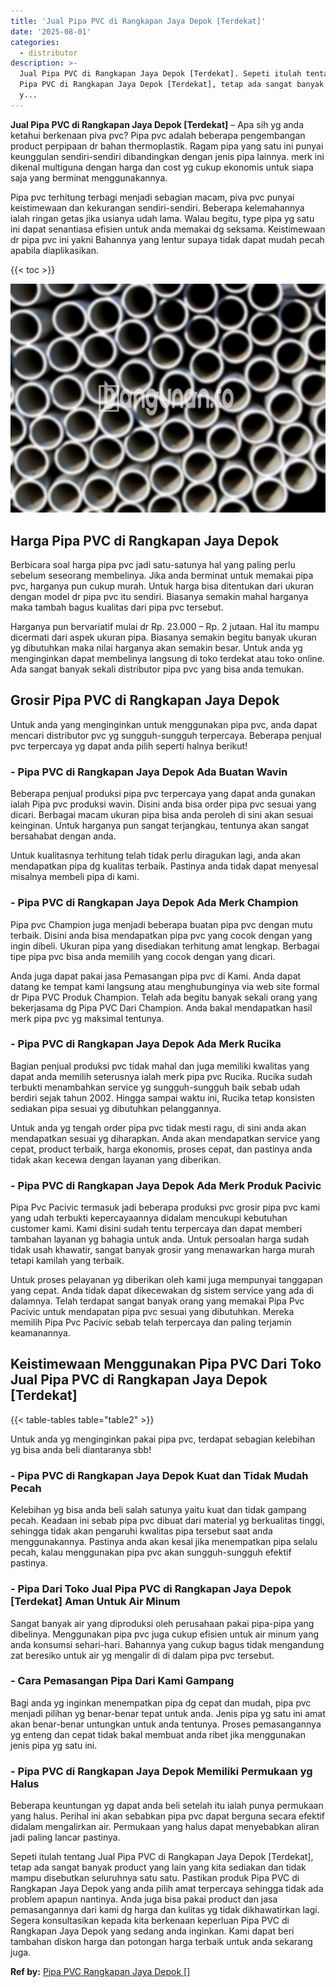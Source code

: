 ```yaml
---
title: 'Jual Pipa PVC di Rangkapan Jaya Depok [Terdekat]'
date: '2025-08-01'
categories:
  - distributor
description: >-
  Jual Pipa PVC di Rangkapan Jaya Depok [Terdekat]. Sepeti itulah tentang Jual
  Pipa PVC di Rangkapan Jaya Depok [Terdekat], tetap ada sangat banyak product
  y...
---
```


**Jual Pipa PVC di Rangkapan Jaya Depok \[Terdekat\]** – Apa sih yg anda ketahui berkenaan piva pvc? Pipa pvc adalah beberapa pengembangan product perpipaan dr bahan thermoplastik. Ragam pipa yang satu ini punyai keunggulan sendiri-sendiri dibandingkan dengan jenis pipa lainnya. merk ini dikenal multiguna dengan harga dan cost yg cukup ekonomis untuk siapa saja yang berminat menggunakannya.

Pipa pvc terhitung terbagi menjadi sebagian macam, piva pvc punyai keistimewaan dan kekurangan sendiri-sendiri. Beberapa kelemahannya ialah ringan getas jika usianya udah lama. Walau begitu, type pipa yg satu ini dapat senantiasa efisien untuk anda memakai dg seksama. Keistimewaan dr pipa pvc ini yakni Bahannya yang lentur supaya tidak dapat mudah pecah apabila diaplikasikan.

{{< toc >}}

![Jual Pipa PVC di Rangkapan Jaya Depok [Terdekat]](/images/jaul-pipa-pvc-50.png)

## Harga Pipa PVC di Rangkapan Jaya Depok

Berbicara soal harga pipa pvc jadi satu-satunya hal yang paling perlu sebelum seseorang membelinya. Jika anda berminat untuk memakai pipa pvc, harganya pun cukup murah. Untuk harga bisa ditentukan dari ukuran dengan model dr pipa pvc itu sendiri. Biasanya semakin mahal harganya maka tambah bagus kualitas dari pipa pvc tersebut.

Harganya pun bervariatif mulai dr Rp. 23.000 – Rp. 2 jutaan. Hal itu mampu dicermati dari aspek ukuran pipa. Biasanya semakin begitu banyak ukuran yg dibutuhkan maka nilai harganya akan semakin besar. Untuk anda yg menginginkan dapat membelinya langsung di toko terdekat atau toko online. Ada sangat banyak sekali distributor pipa pvc yang bisa anda temukan.

## Grosir Pipa PVC di Rangkapan Jaya Depok

Untuk anda yang menginginkan untuk menggunakan pipa pvc, anda dapat mencari distributor pvc yg sungguh-sungguh terpercaya. Beberapa penjual pvc terpercaya yg dapat anda pilih seperti halnya berikut!

### \- Pipa PVC di Rangkapan Jaya Depok Ada Buatan Wavin

Beberapa penjual produksi pipa pvc terpercaya yang dapat anda gunakan ialah Pipa pvc produksi wavin. Disini anda bisa order pipa pvc sesuai yang dicari. Berbagai macam ukuran pipa bisa anda peroleh di sini akan sesuai keinginan. Untuk harganya pun sangat terjangkau, tentunya akan sangat bersahabat dengan anda.

Untuk kualitasnya terhitung telah tidak perlu diragukan lagi, anda akan mendapatkan pipa dg kualitas terbaik. Pastinya anda tidak dapat menyesal misalnya membeli pipa di kami.

### \- Pipa PVC di Rangkapan Jaya Depok Ada Merk Champion

Pipa pvc Champion juga menjadi beberapa buatan pipa pvc dengan mutu terbaik. Disini anda bisa mendapatkan pipa pvc yang cocok dengan yang ingin dibeli. Ukuran pipa yang disediakan terhitung amat lengkap. Berbagai tipe pipa pvc bisa anda memilih yang cocok dengan yang dicari.

Anda juga dapat pakai jasa Pemasangan pipa pvc di Kami. Anda dapat datang ke tempat kami langsung atau menghubunginya via web site formal dr Pipa PVC Produk Champion. Telah ada begitu banyak sekali orang yang bekerjasama dg Pipa PVC Dari Champion. Anda bakal mendapatkan hasil merk pipa pvc yg maksimal tentunya.

### \- Pipa PVC di Rangkapan Jaya Depok Ada Merk Rucika

Bagian penjual produksi pvc tidak mahal dan juga memiliki kwalitas yang dapat anda memilih seterusnya ialah merk pipa pvc Rucika. Rucika sudah terbukti menambahkan service yg sungguh-sungguh baik sebab udah berdiri sejak tahun 2002. Hingga sampai waktu ini, Rucika tetap konsisten sediakan pipa sesuai yg dibutuhkan pelanggannya.

Untuk anda yg tengah order pipa pvc tidak mesti ragu, di sini anda akan mendapatkan sesuai yg diharapkan. Anda akan mendapatkan service yang cepat, product terbaik, harga ekonomis, proses cepat, dan pastinya anda tidak akan kecewa dengan layanan yang diberikan.

### \- Pipa PVC di Rangkapan Jaya Depok Ada Merk Produk Pacivic

Pipa Pvc Pacivic termasuk jadi beberapa produksi pvc grosir pipa pvc kami yang udah terbukti kepercayaannya didalam mencukupi kebutuhan customer kami. Kami disini sudah tentu terpercaya dan dapat memberi tambahan layanan yg bahagia untuk anda. Untuk persoalan harga sudah tidak usah khawatir, sangat banyak grosir yang menawarkan harga murah tetapi kamilah yang terbaik.

Untuk proses pelayanan yg diberikan oleh kami juga mempunyai tanggapan yang cepat. Anda tidak dapat dikecewakan dg sistem service yang ada di dalamnya. Telah terdapat sangat banyak orang yang memakai Pipa Pvc Pacivic untuk mendapatan pipa pvc sesuai yang dibutuhkan. Mereka memilih Pipa Pvc Pacivic sebab telah terpercaya dan paling terjamin keamanannya.

## Keistimewaan Menggunakan Pipa PVC Dari Toko Jual Pipa PVC di Rangkapan Jaya Depok \[Terdekat\]

{{< table-tables table="table2" >}}

Untuk anda yg menginginkan pakai pipa pvc, terdapat sebagian kelebihan yg bisa anda beli diantaranya sbb!

### \- Pipa PVC di Rangkapan Jaya Depok Kuat dan Tidak Mudah Pecah

Kelebihan yg bisa anda beli salah satunya yaitu kuat dan tidak gampang pecah. Keadaan ini sebab pipa pvc dibuat dari material yg berkualitas tinggi, sehingga tidak akan pengaruhi kwalitas pipa tersebut saat anda menggunakannya. Pastinya anda akan kesal jika menempatkan pipa selalu pecah, kalau menggunakan pipa pvc akan sungguh-sungguh efektif pastinya.

### \- Pipa Dari Toko Jual Pipa PVC di Rangkapan Jaya Depok \[Terdekat\] Aman Untuk Air Minum

Sangat banyak air yang diproduksi oleh perusahaan pakai pipa-pipa yang dibelinya. Menggunakan pipa pvc juga cukup efisien untuk air minum yang anda konsumsi sehari-hari. Bahannya yang cukup bagus tidak mengandung zat beresiko untuk air yg mengalir di di dalam pipa pvc tersebut.

### \- Cara Pemasangan Pipa Dari Kami Gampang

Bagi anda yg inginkan menempatkan pipa dg cepat dan mudah, pipa pvc menjadi pilihan yg benar-benar tepat untuk anda. Jenis pipa yg satu ini amat akan benar-benar untungkan untuk anda tentunya. Proses pemasangannya yg enteng dan cepat tidak bakal membuat anda ribet jika menggunakan jenis pipa yg satu ini.

### \- Pipa PVC di Rangkapan Jaya Depok Memiliki Permukaan yg Halus

Beberapa keuntungan yg dapat anda beli setelah itu ialah punya permukaan yang halus. Perihal ini akan sebabkan pipa pvc dapat berguna secara efektif didalam mengalirkan air. Permukaan yang halus dapat menyebabkan aliran jadi paling lancar pastinya.

Sepeti itulah tentang Jual Pipa PVC di Rangkapan Jaya Depok \[Terdekat\], tetap ada sangat banyak product yang lain yang kita sediakan dan tidak mampu disebutkan seluruhnya satu satu. Pastikan produk Pipa PVC di Rangkapan Jaya Depok yang anda pilih amat terpercaya sehingga tidak ada problem apapun nantinya. Anda juga bisa pakai product dan jasa pemasangannya dari kami dg harga dan kulitas yg tidak dikhawatirkan lagi. Segera konsultasikan kepada kita berkenaan keperluan Pipa PVC di Rangkapan Jaya Depok yang sedang anda inginkan. Kami dapat beri tambahan diskon harga dan potongan harga terbaik untuk anda sekarang juga.

**Ref by:** [Pipa PVC Rangkapan Jaya Depok []](https://id.wikipedia.org/wiki/Pipa)
